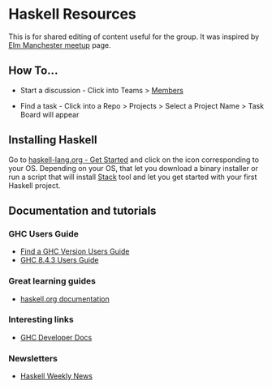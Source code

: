 # Haskell Resources

This is for shared editing of content useful for the group.
It was inspired by [Elm Manchester meetup](https://github.com/michaeljones/elm-manchester-resources) page.

## How To...
* Start a discussion - Click into Teams > [Members](https://github.com/orgs/manchester-haskell-group/teams/members)

* Find a task - Click into a Repo > Projects > Select a Project Name > Task Board will appear

## Installing Haskell
Go to [haskell-lang.org - Get Started](https://haskell-lang.org/get-started)
and click on the icon corresponding to your OS.
Depending on your OS, that let you download a binary installer or run a script
that will install [Stack](https://docs.haskellstack.org/en/stable/README/)
tool and let you get started with your first Haskell project.

## Documentation and tutorials

### GHC Users Guide
* [Find a GHC Version Users Guide](https://downloads.haskell.org/~ghc)
* [GHC 8.4.3 Users Guide](https://downloads.haskell.org/~ghc/8.4.3/docs/html/users_guide/index.html)

### Great learning guides
* [haskell.org documentation](https://www.haskell.org/documentation)

### Interesting links
* [GHC Developer Docs](https://ghc.haskell.org/trac/ghc)

### Newsletters
* [Haskell Weekly News](https://haskellweekly.news/)
